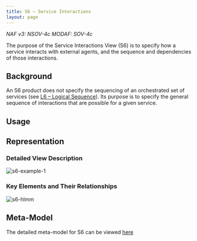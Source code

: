 ```yaml
---
title: S6 – Service Interactions
layout: page
---
```


*NAF v3: NSOV-4c MODAF: SOV-4c*

The purpose of the Service Interactions View (S6) is to specify how a
service interacts with external agents, and the sequence and
dependencies of those interactions.

## Background

An S6 product does not specify the sequencing of an orchestrated set of
services (see [L6 – Logical Sequence](l6.html)). Its purpose is to specify
the general sequence of interactions that are possible for a given
service.

## Usage

## Representation

### Detailed View Description 

![s6-example-1](http://nafdocs.org/wp-content/uploads/2013/06/s6-example-1.png)

### Key Elements and Their Relationships

![s6-hlmm](http://nafdocs.org/wp-content/uploads/2013/06/s6-hlmm.png)

## Meta-Model

The detailed meta-model for S6 can be viewed
[here](/modem/index.htm?goto=27)


